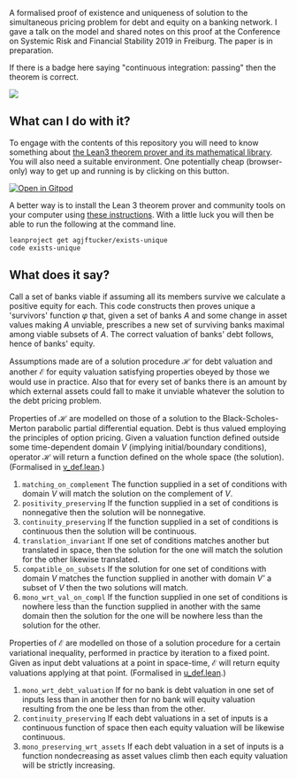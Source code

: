 A formalised proof of existence and uniqueness of solution to the simultaneous pricing problem for debt and equity on a banking network.
I gave a talk on the model and shared notes on this proof at the Conference on Systemic Risk and Financial Stability 2019 in Freiburg.
The paper is in preparation.

If there is a badge here saying "continuous integration: passing" then the theorem is correct.

![](https://github.com/agjftucker/exists-unique/workflows/continuous%20integration/badge.svg?branch=master)

## What can I do with it?

To engage with the contents of this repository you will need to know something about [the Lean3 theorem prover and its mathematical library](https://leanprover-community.github.io/).
You will also need a suitable environment.
One potentially cheap (browser-only) way to get up and running is by clicking on this button.

[![Open in Gitpod](https://gitpod.io/button/open-in-gitpod.svg)](https://gitpod.io/from-referrer/)

A better way is to install the Lean 3 theorem prover and community tools on your computer using [these instructions](https://leanprover-community.github.io/get_started.html).
With a little luck you will then be able to run the following at the command line.

```
leanproject get agjftucker/exists-unique
code exists-unique
```

## What does it say?

Call a set of banks viable if assuming all its members survive we calculate a positive equity for each. This code constructs then proves unique a 'survivors' function *φ* that, given a set of banks *A* and some change in asset values making *A* unviable, prescribes a new set of surviving banks maximal among viable subsets of *A*. The correct valuation of banks' debt follows, hence of banks' equity.

Assumptions made are of a solution procedure ℋ for debt valuation and another ℰ for equity valuation satisfying properties obeyed by those we would use in practice. Also that for every set of banks there is an amount by which external assets could fall to make it unviable whatever the solution to the debt pricing problem.

Properties of ℋ are modelled on those of a solution to the Black-Scholes-Merton parabolic partial differential equation. Debt is thus valued employing the principles of option pricing. Given a valuation function defined outside some time-dependent domain *V* (implying initial/boundary conditions), operator ℋ will return a function defined on the whole space (the solution). (Formalised in [v_def.lean](src/v_def.lean).)
1. `matching_on_complement` The function supplied in a set of conditions with domain *V* will match the solution on the complement of *V*.
2. `positivity_preserving` If the function supplied in a set of conditions is nonnegative then the solution will be nonnegative.
3. `continuity_preserving` If the function supplied in a set of conditions is continuous then the solution will be continuous.
4. `translation_invariant` If one set of conditions matches another but translated in space, then the solution for the one will match the solution for the other likewise translated.
5. `compatible_on_subsets` If the solution for one set of conditions with domain *V* matches the function supplied in another with domain *V'* a subset of *V* then the two solutions will match.
6. `mono_wrt_val_on_compl` If the function supplied in one set of conditions is nowhere less than the function supplied in another with the same domain then the solution for the one will be nowhere less than the solution for the other.

Properties of ℰ are modelled on those of a solution procedure for a certain variational inequality, performed in practice by iteration to a fixed point. Given as input debt valuations at a point in space-time, ℰ will return equity valuations applying at that point. (Formalised in [u_def.lean](src/u_def.lean).)
1. `mono_wrt_debt_valuation` If for no bank is debt valuation in one set of inputs less than in another then for no bank will equity valuation resulting from the one be less than from the other.
2. `continuity_preserving` If each debt valuations in a set of inputs is a continuous function of space then each equity valuation will be likewise continuous.
3. `mono_preserving_wrt_assets` If each debt valuation in a set of inputs is a function nondecreasing as asset values climb then each equity valuation will be strictly increasing.
